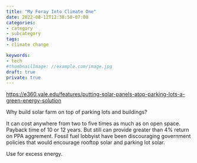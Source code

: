 ```yaml
---
title: "My Foray Into Climate One"
date: 2022-08-12T12:38:50-07:00
categories:
- category
- subcategory
tags:
- climate change

keywords:
- tech
#thumbnailImage: //example.com/image.jpg
draft: true
private: true
---
```


<!--more-->

https://e360.yale.edu/features/putting-solar-panels-atop-parking-lots-a-green-energy-solution

Why build solar farm on top of parking lots and buildings?

It can cost anywhere from two to five times as much as on open space. Payback time of 10 or 12 years. But still can provide greater than 4% return on PPA aggrement.
Fossil fuel lobbyist have been discouraging government policies that would encourage rooftop solar and parking lot solar.

Use for excess energy.
